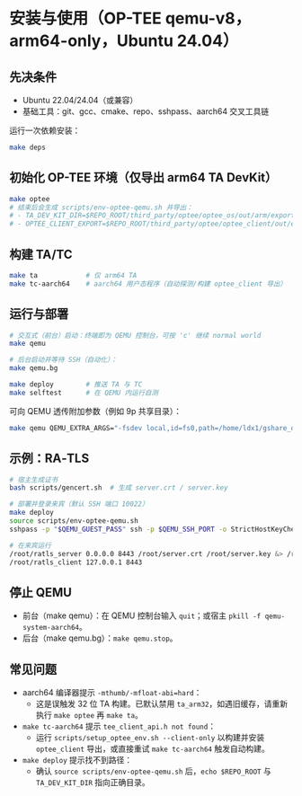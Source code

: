 # 安装与使用（OP-TEE qemu-v8，arm64-only，Ubuntu 24.04）

## 先决条件
- Ubuntu 22.04/24.04（或兼容）
- 基础工具：git、gcc、cmake、repo、sshpass、aarch64 交叉工具链

运行一次依赖安装：
```bash
make deps
```

## 初始化 OP-TEE 环境（仅导出 arm64 TA DevKit）
```bash
make optee
# 结束后会生成 scripts/env-optee-qemu.sh 并导出：
# - TA_DEV_KIT_DIR=$REPO_ROOT/third_party/optee/optee_os/out/arm/export-ta_arm64
# - OPTEE_CLIENT_EXPORT=$REPO_ROOT/third_party/optee/optee_client/out/export/usr
```

## 构建 TA/TC
```bash
make ta            # 仅 arm64 TA
make tc-aarch64    # aarch64 用户态程序（自动探测/构建 optee_client 导出）
```

## 运行与部署
```bash
# 交互式（前台）启动：终端即为 QEMU 控制台，可按 'c' 继续 normal world
make qemu

# 后台启动并等待 SSH（自动化）：
make qemu.bg

make deploy        # 推送 TA 与 TC
make selftest      # 在 QEMU 内运行自测
```

可向 QEMU 透传附加参数（例如 9p 共享目录）：
```bash
make qemu QEMU_EXTRA_ARGS="-fsdev local,id=fs0,path=/home/ldx1/gshare_dir,security_model=none -device virtio-9p-device,fsdev=fs0,mount_tag=host"
```

## 示例：RA‑TLS
```bash
# 宿主生成证书
bash scripts/gencert.sh  # 生成 server.crt / server.key

# 部署并登录来宾（默认 SSH 端口 10022）
make deploy
source scripts/env-optee-qemu.sh
sshpass -p "$QEMU_GUEST_PASS" ssh -p $QEMU_SSH_PORT -o StrictHostKeyChecking=no $QEMU_GUEST_USER@127.0.0.1

# 在来宾运行
/root/ratls_server 0.0.0.0 8443 /root/server.crt /root/server.key &> /root/ratls_server.log &
/root/ratls_client 127.0.0.1 8443
```

## 停止 QEMU
- 前台（make qemu）：在 QEMU 控制台输入 `quit`；或宿主 `pkill -f qemu-system-aarch64`。
- 后台（make qemu.bg）：`make qemu.stop`。

## 常见问题
- aarch64 编译器提示 `-mthumb/-mfloat-abi=hard`：
  - 这是误触发 32 位 TA 构建。已默认禁用 `ta_arm32`，如遇旧缓存，请重新执行 `make optee` 再 `make ta`。
- `make tc-aarch64` 提示 `tee_client_api.h not found`：
  - 运行 `scripts/setup_optee_env.sh --client-only` 以构建并安装 `optee_client` 导出，或直接重试 `make tc-aarch64` 触发自动构建。
- `make deploy` 提示找不到路径：
  - 确认 `source scripts/env-optee-qemu.sh` 后，`echo $REPO_ROOT` 与 `TA_DEV_KIT_DIR` 指向正确目录。
